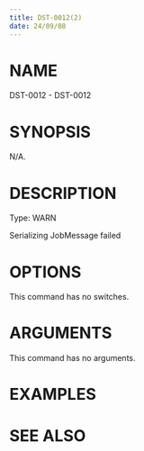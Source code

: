 ```yaml
---
title: DST-0012(2)
date: 24/09/08
---
```


# NAME

DST-0012 - DST-0012

# SYNOPSIS

N/A.

# DESCRIPTION

Type: WARN

Serializing JobMessage failed

# OPTIONS

This command has no switches.

# ARGUMENTS

This command has no arguments.

# EXAMPLES

# SEE ALSO
